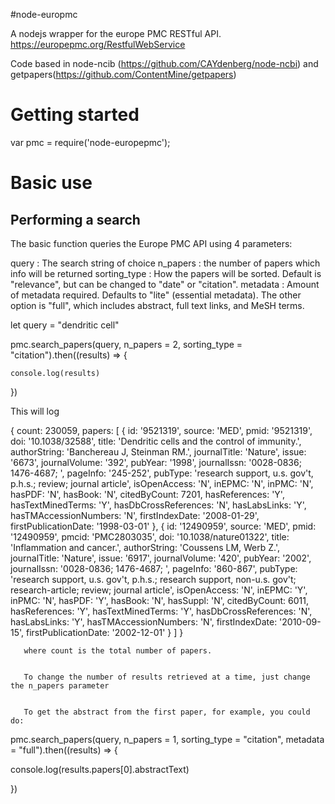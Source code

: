 #node-europmc

A nodejs wrapper for the europe PMC RESTful API.
https://europepmc.org/RestfulWebService

Code based in node-ncib (https://github.com/CAYdenberg/node-ncbi) and getpapers(https://github.com/ContentMine/getpapers)

# Getting started
var pmc = require('node-europepmc');

# Basic use

## Performing a search

The basic function queries the Europe PMC API using 4 parameters:

query : The search string of choice
n_papers : the number of papers which info will be returned
sorting_type : How the papers will be sorted. Default is "relevance", 
but can be changed to "date" or "citation". 
metadata : Amount of metadata required. Defaults to "lite" (essential metadata).
The other option is "full", which includes abstract, full text links, and MeSH terms.


let query = "dendritic cell"


pmc.search_papers(query, n_papers = 2, sorting_type = "citation").then((results) => {

    console.log(results)


})


This will log


{ count: 230059,
  papers: 
   [ { id: '9521319',
       source: 'MED',
       pmid: '9521319',
       doi: '10.1038/32588',
       title: 'Dendritic cells and the control of immunity.',
       authorString: 'Banchereau J, Steinman RM.',
       journalTitle: 'Nature',
       issue: '6673',
       journalVolume: '392',
       pubYear: '1998',
       journalIssn: '0028-0836; 1476-4687; ',
       pageInfo: '245-252',
       pubType: 'research support, u.s. gov\'t, p.h.s.; review; journal article',
       isOpenAccess: 'N',
       inEPMC: 'N',
       inPMC: 'N',
       hasPDF: 'N',
       hasBook: 'N',
       citedByCount: 7201,
       hasReferences: 'Y',
       hasTextMinedTerms: 'Y',
       hasDbCrossReferences: 'N',
       hasLabsLinks: 'Y',
       hasTMAccessionNumbers: 'N',
       firstIndexDate: '2008-01-29',
       firstPublicationDate: '1998-03-01' },
     { id: '12490959',
       source: 'MED',
       pmid: '12490959',
       pmcid: 'PMC2803035',
       doi: '10.1038/nature01322',
       title: 'Inflammation and cancer.',
       authorString: 'Coussens LM, Werb Z.',
       journalTitle: 'Nature',
       issue: '6917',
       journalVolume: '420',
       pubYear: '2002',
       journalIssn: '0028-0836; 1476-4687; ',
       pageInfo: '860-867',
       pubType: 'research support, u.s. gov\'t, p.h.s.; research support, non-u.s. gov\'t; research-article; review; journal article',
       isOpenAccess: 'N',
       inEPMC: 'Y',
       inPMC: 'N',
       hasPDF: 'Y',
       hasBook: 'N',
       hasSuppl: 'N',
       citedByCount: 6011,
       hasReferences: 'Y',
       hasTextMinedTerms: 'Y',
       hasDbCrossReferences: 'N',
       hasLabsLinks: 'Y',
       hasTMAccessionNumbers: 'N',
       firstIndexDate: '2010-09-15',
       firstPublicationDate: '2002-12-01' } ] }


       where count is the total number of papers.


       To change the number of results retrieved at a time, just change the n_papers parameter


       To get the abstract from the first paper, for example, you could do:
        
pmc.search_papers(query, n_papers = 1, sorting_type = "citation", metadata = "full").then((results) => {

  console.log(results.papers[0].abstractText)


})